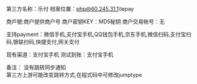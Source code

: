 ﻿第三方名称：乐付
档案位置：php@60.245.31.1\lepay

商戶號:商户提供商户号
商户密钥KEY：MD5秘钥
商户交易帐号：无

支持payment：微信手机,支付宝手机,QQ钱包手机,京东手机,微信扫码,支付宝扫码,银联扫码,快捷支付,网关支付  

现有渠道：支付宝手机
测试到账：支付宝手机  

备注：
没有跳转同步通知  
第三方上游可能改变跳转方式,在程式码中可修改jumptype  
